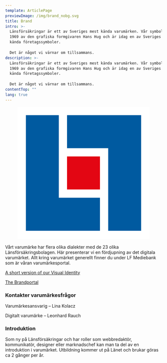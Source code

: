 ```yaml
---
template: ArticlePage
previewImage: /img/brand_nobg.svg
title: Brand
intro: >-
  Länsförsäkringar är ett av Sveriges mest kända varumärken. Vår symbol ritades
  1969 av den grafiska formgivaren Hans Hug och är idag en av Sveriges mest
  kända företagssymboler.

  Det är något vi värnar om tillsammans.
description: >-
  Länsförsäkringar är ett av Sveriges mest kända varumärken. Vår symbol ritades
  1969 av den grafiska formgivaren Hans Hug och är idag en av Sveriges mest
  kända företagssymboler.

  Det är något vi värnar om tillsammans.
contentTop: ""
lang: true
---
```

<figure class="Image Image__background "><img src="/img/favicon.svg" srcset="/img/favicon.svg 2x" alt=""><figcaption><div class="Image__caption"></div></figcaption></figure>

Vårt varumärke har flera olika dialekter med de 23 olika Länsförsäkringsbolagen. Här presenterar vi en fördjupning av det digitala varumärket. Allt kring varumärket generellt finner du under LF Mediebank som är våran varumärkesportal.

[A short version of our Visual Identity](/visual-identity)

[The Brandportal](https://cloud.brandmaster.com/brandcenter/se/lansforsakringar/)

### Kontakter varumärkesfrågor

Varumärkesansvarig – Lina Kolacz

Digitalt varumärke – Leonhard Rauch

### Introduktion

Som ny på Länsförsäkringar och har roller som webbredaktör, kommunikatör, designer eller marknadschef kan man ta del av en introduktion i varumärket. Utbildning kommer ut på Länet och brukar göras ca 2 gånger per år.